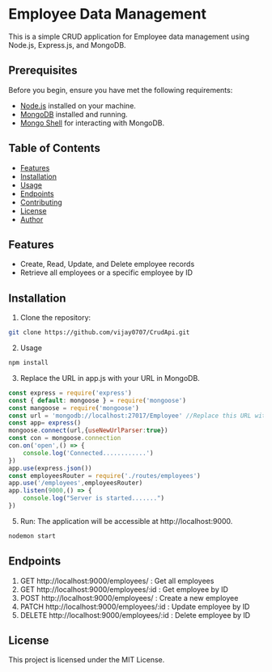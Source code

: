 # Employee Data Management

This is a simple CRUD application for Employee data management using Node.js, Express.js, and MongoDB.
## Prerequisites

Before you begin, ensure you have met the following requirements:

- [Node.js](https://nodejs.org/) installed on your machine.
- [MongoDB](https://www.mongodb.com/) installed and running.
- [Mongo Shell](https://docs.mongodb.com/manual/mongo/) for interacting with MongoDB.

## Table of Contents

- [Features](#features)
- [Installation](#installation)
- [Usage](#usage)
- [Endpoints](#endpoints)
- [Contributing](#contributing)
- [License](#license)
- [Author](#author)

## Features

- Create, Read, Update, and Delete employee records
- Retrieve all employees or a specific employee by ID

## Installation

1. Clone the repository:

```bash
git clone https://github.com/vijay0707/CrudApi.git

```
2. Usage
```bash
npm install
```
3. Replace the URL in app.js with your URL in MongoDB.
```javascript
const express = require('express')
const { default: mongoose } = require('mongoose')
const mangoose = require('mongoose')
const url = 'mongodb://localhost:27017/Employee' //Replace this URL with your connection string
const app= express()
mongoose.connect(url,{useNewUrlParser:true})
const con = mongoose.connection
con.on('open',() => {
    console.log('Connected............')
})
app.use(express.json())
const employeesRouter = require('./routes/employees')
app.use('/employees',employeesRouter)
app.listen(9000,() => {
    console.log("Server is started.......")
})
```

5. Run: The application will be accessible at http://localhost:9000.
```bash
nodemon start
```

## Endpoints
1. GET http://localhost:9000/employees/ : Get all employees
2. GET http://localhost:9000/employees/:id : Get employee by ID
3. POST http://localhost:9000/employees/ : Create a new employee
4. PATCH http://localhost:9000/employees/:id : Update employee by ID
5. DELETE http://localhost:9000/employees/:id : Delete employee by ID


## License
This project is licensed under the MIT License.

